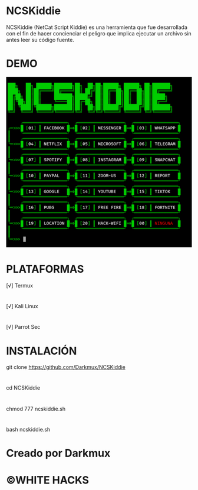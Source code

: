 # NCSKiddie
NCSKiddie (NetCat Script Kiddie) es una herramienta que fue desarrollada con el fin de hacer concienciar el peligro que implica ejecutar un archivo sin antes leer su código fuente.
# DEMO
![alt text](https://github.com/Darkmux/NCSKiddie/blob/main/NCSKiddie.png)
# PLATAFORMAS
[√] Termux
#
[√] Kali Linux
#
[√] Parrot Sec
#
# INSTALACIÓN
git clone https://github.com/Darkmux/NCSKiddie
#
cd NCSKiddie
#
chmod 777 ncskiddie.sh
#
bash ncskiddie.sh
# Creado por Darkmux
# ©WHITE HACKS
